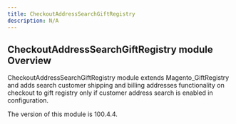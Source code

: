 ```yaml
---
title: CheckoutAddressSearchGiftRegistry
description: N/A
---
```


## CheckoutAddressSearchGiftRegistry module Overview

CheckoutAddressSearchGiftRegistry module extends Magento_GiftRegistry and adds search customer shipping and billing addresses functionality on checkout to gift registry only if customer address search is enabled in configuration.

<InlineAlert slots="text" />
The version of this module is 100.4.4.
